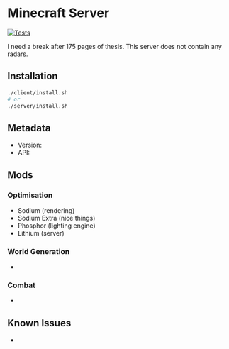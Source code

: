 # Minecraft Server

[![Tests](https://github.com/AlexvZyl/minecraft-server/workflows/Tests/badge.svg)](https://github.com/AlexvZyl/minecraft-server/actions?workflow=Tests) 

I need a break after 175 pages of thesis.  This server does not contain any radars.

## Installation

```bash
./client/install.sh
# or
./server/install.sh
```

## Metadata
- Version:
- API:

## Mods

### Optimisation
- Sodium (rendering)
- Sodium Extra (nice things)
- Phosphor (lighting engine)
- Lithium (server)

### World Generation
-

### Combat
-

## Known Issues
-
